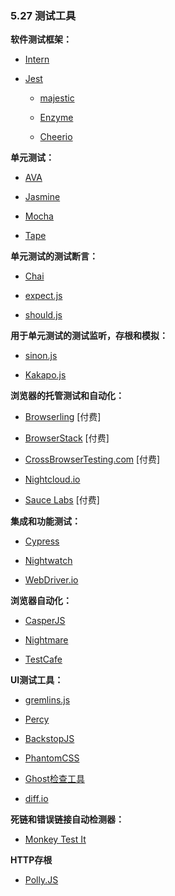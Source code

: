 ### 5.27 测试工具

**软件测试框架：**

* [Intern](https://theintern.github.io/)

* [Jest](http://facebook.github.io/jest/)

  * [majestic](https://majestic.debuggable.io/)

  * [Enzyme](https://github.com/airbnb/enzyme)

  * [Cheerio](https://github.com/cheeriojs/cheerio)

**单元测试：**

* [AVA](https://github.com/avajs/ava)

* [Jasmine](http://jasmine.github.io/)

* [Mocha](http://mochajs.org/)

* [Tape](https://github.com/substack/tape)

**单元测试的测试断言：**

* [Chai](http://chaijs.com/)

* [expect.js](https://github.com/Automattic/expect.js)

* [should.js](http://shouldjs.github.io/)

**用于单元测试的测试监听，存根和模拟：**

* [sinon.js](http://sinonjs.org/)

* [Kakapo.js](http://devlucky.github.io/kakapo-js)

**浏览器的托管测试和自动化：**

* [Browserling](https://www.browserling.com/) \[付费\]

* [BrowserStack](https://www.browserstack.com) \[付费\]

* [CrossBrowserTesting.com](http://crossbrowsertesting.com/) \[付费\]

* [Nightcloud.io](http://nightcloud.io/)

* [Sauce Labs](https://saucelabs.com/) \[付费\]

**集成和功能测试：**

* [Cypress](https://www.cypress.io/)

* [Nightwatch](http://nightwatchjs.org/)

* [WebDriver.io](http://webdriver.io/)

**浏览器自动化：**

* [CasperJS](http://casperjs.org/)

* [Nightmare](https://github.com/segmentio/nightmare)

* [TestCafe](https://github.com/DevExpress/testcafe)

**UI测试工具：**

* [gremlins.js](https://github.com/marmelab/gremlins.js)

* [Percy](https://percy.io)

* [BackstopJS](https://github.com/garris/BackstopJS)

* [PhantomCSS](https://github.com/Huddle/PhantomCSS)

* [Ghost检查工具](https://ghostinspector.com/)

* [diff.io](https://diff.io/)

**死链和错误链接自动检测器：**

* [Monkey Test It](https://monkeytest.it/)

**HTTP存根**

* [Polly.JS](https://netflix.github.io/pollyjs/#/README)

